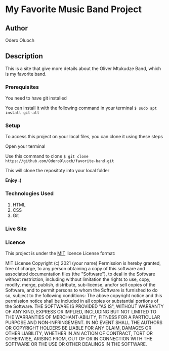 # My Favorite Music Band Project

## Author
Odero Oluoch


## Description
This is a site that give more details about the Oliver Mtukudze Band, which is my favorite band.


### Prerequisites
You need to have git installed

You can install it with the following command in your terminal
`$ sudo apt install git-all`


### Setup
To access this project on your local files, you can clone it using these steps

Open your terminal

 Use this command to clone `$ git clone https://github.com/OderoOluoch/favorite-band.git`

This will clone the repositoty into your local folder

__Enjoy :)__


### Technologies Used
1. HTML
2. CSS
3. Git



### Live Site




### Licence
This project is under the  [MIT](LICENSE) licence
License format:


MIT License
Copyright (c) 2021 (your name)
Permission is hereby granted, free of charge, to any person obtaining a copy
of this software and associated documentation files (the "Software"), to deal
in the Software without restriction, including without limitation the rights
to use, copy, modify, merge, publish, distribute, sub-license, and/or sell
copies of the Software, and to permit persons to whom the Software is
furnished to do so, subject to the following conditions:
The above copyright notice and this permission notice shall be included in all
copies or substantial portions of the Software.
THE SOFTWARE IS PROVIDED "AS IS", WITHOUT WARRANTY OF ANY KIND, EXPRESS OR
IMPLIED, INCLUDING BUT NOT LIMITED TO THE WARRANTIES OF MERCHANT-ABILITY,
FITNESS FOR A PARTICULAR PURPOSE AND NON-INFRINGEMENT. IN NO EVENT SHALL THE
AUTHORS OR COPYRIGHT HOLDERS BE LIABLE FOR ANY CLAIM, DAMAGES OR OTHER
LIABILITY, WHETHER IN AN ACTION OF CONTRACT, TORT OR OTHERWISE, ARISING FROM,
OUT OF OR IN CONNECTION WITH THE SOFTWARE OR THE USE OR OTHER DEALINGS IN THE
SOFTWARE. 
